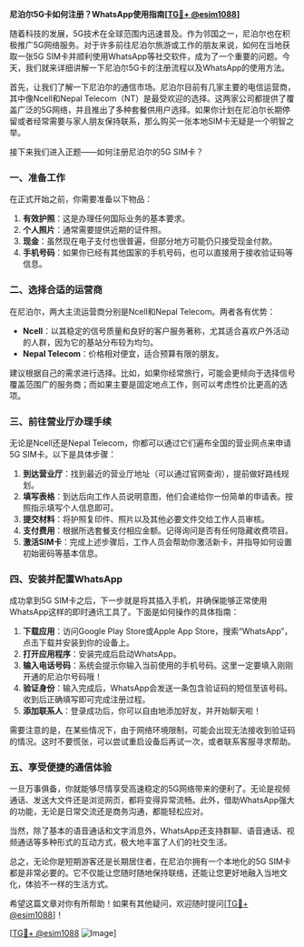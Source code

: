 **尼泊尔5G卡如何注册？WhatsApp使用指南[[TG💪+ @esim1088](https://t.me/s/esim1088)]**

随着科技的发展，5G技术在全球范围内迅速普及。作为邻国之一，尼泊尔也在积极推广5G网络服务。对于许多前往尼泊尔旅游或工作的朋友来说，如何在当地获取一张5G SIM卡并顺利使用WhatsApp等社交软件，成为了一个重要的问题。今天，我们就来详细讲解一下尼泊尔5G卡的注册流程以及WhatsApp的使用方法。

首先，让我们了解一下尼泊尔的通信市场。尼泊尔目前有几家主要的电信运营商，其中像Ncell和Nepal Telecom（NT）是最受欢迎的选择。这两家公司都提供了覆盖广泛的5G网络，并且推出了多种套餐供用户选择。如果你计划在尼泊尔长期停留或者经常需要与家人朋友保持联系，那么购买一张本地SIM卡无疑是一个明智之举。

接下来我们进入正题——如何注册尼泊尔的5G SIM卡？

### 一、准备工作

在正式开始之前，你需要准备以下物品：

1. **有效护照**：这是办理任何国际业务的基本要求。
2. **个人照片**：通常需要提供近期的证件照。
3. **现金**：虽然现在电子支付也很普遍，但部分地方可能仍只接受现金付款。
4. **手机号码**：如果你已经有其他国家的手机号码，也可以直接用于接收验证码等信息。

### 二、选择合适的运营商

在尼泊尔，两大主流运营商分别是Ncell和Nepal Telecom。两者各有优势：

- **Ncell**：以其稳定的信号质量和良好的客户服务著称，尤其适合喜欢户外活动的人群，因为它的基站分布较为均匀。
- **Nepal Telecom**：价格相对便宜，适合预算有限的朋友。

建议根据自己的需求进行选择。比如，如果你经常旅行，可能会更倾向于选择信号覆盖范围广的服务商；而如果主要是固定地点工作，则可以考虑性价比更高的选项。

### 三、前往营业厅办理手续

无论是Ncell还是Nepal Telecom，你都可以通过它们遍布全国的营业网点来申请5G SIM卡。以下是具体步骤：

1. **到达营业厅**：找到最近的营业厅地址（可以通过官网查询），提前做好路线规划。
2. **填写表格**：到达后向工作人员说明意图，他们会递给你一份简单的申请表。按照指示填写个人信息即可。
3. **提交材料**：将护照复印件、照片以及其他必要文件交给工作人员审核。
4. **支付费用**：根据所选套餐支付相应金额。记得询问是否有任何隐藏收费项目。
5. **激活SIM卡**：完成上述步骤后，工作人员会帮助你激活新卡，并指导如何设置初始密码等基本信息。

### 四、安装并配置WhatsApp

成功拿到5G SIM卡之后，下一步就是将其插入手机，并确保能够正常使用WhatsApp这样的即时通讯工具了。下面是如何操作的具体指南：

1. **下载应用**：访问Google Play Store或Apple App Store，搜索“WhatsApp”，点击下载并安装到你的设备上。
2. **打开应用程序**：安装完成后启动WhatsApp。
3. **输入电话号码**：系统会提示你输入当前使用的手机号码。这里一定要填入刚刚开通的尼泊尔号码哦！
4. **验证身份**：输入完成后，WhatsApp会发送一条包含验证码的短信至该号码。收到后正确填写即可完成注册过程。
5. **添加联系人**：登录成功后，你可以自由地添加好友，并开始聊天啦！

需要注意的是，在某些情况下，由于网络环境限制，可能会出现无法接收到验证码的情况。这时不要慌张，可以尝试重启设备后再试一次，或者联系客服寻求帮助。

### 五、享受便捷的通信体验

一旦万事俱备，你就能够尽情享受高速稳定的5G网络带来的便利了。无论是视频通话、发送大文件还是浏览网页，都将变得异常流畅。此外，借助WhatsApp强大的功能，无论是日常交流还是商务沟通，都能轻松应对。

当然，除了基本的语音通话和文字消息外，WhatsApp还支持群聊、语音通话、视频通话等多种形式的互动方式，极大地丰富了人们的社交生活。

总之，无论你是短期游客还是长期居住者，在尼泊尔拥有一个本地化的5G SIM卡都是非常必要的。它不仅能让您随时随地保持联络，还能让您更好地融入当地文化，体验不一样的生活方式。

希望这篇文章对你有所帮助！如果有其他疑问，欢迎随时提问[[TG💪+ @esim1088](https://t.me/s/esim1088)]！

[[TG💪+ @esim1088](https://t.me/s/esim1088) ![Image](https://i.postimg.cc/4NQfJmqS/Snipaste-2025-05-13-00-14-12.png)]